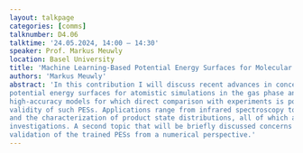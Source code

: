 ```yaml
---
layout: talkpage
categories: [comms]
talknumber: D4.06
talktime: '24.05.2024, 14:00 – 14:30'
speaker: Prof. Markus Meuwly
location: Basel University
title: 'Machine Learning-Based Potential Energy Surfaces for Molecular Simulation'
authors: 'Markus Meuwly'
abstract: 'In this contribution I will discuss recent advances in conceiving, using, and refining molecular 
potential energy surfaces for atomistic simulations in the gas phase and in solution. The focus is on 
high-accuracy models for which direct comparison with experiments is possible to delineate the range of 
validity of such PESs. Applications range from infrared spectroscopy to the dynamics of bimolecular reactions 
and the characterization of product state distributions, all of which are also amenable to experimental 
investigations. A second topic that will be briefly discussed concerns uncertainty quantification and 
validation of the trained PESs from a numerical perspective.'
---
```

